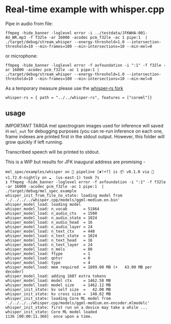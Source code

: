 # Real-time example with whisper.cpp

Pipe in audio from file:

```
ffmpeg -hide_banner -loglevel error -i ../testdata/JFKWHA-001-AU_WR.mp3 -f f32le -ar 16000 -acodec pcm_f32le -ac 1 pipe:1  | ./target/debug/stream_whisper --energy-threshold=1.0 --intersection-threshold=10 --min-frames=100 --min-intersections=10 --min-mel=0
```

or microphone:

```
ffmpeg -hide_banner -loglevel error -f avfoundation -i ":1" -f f32le -ar 16000 -acodec pcm_f32le -ac 1 pipe:1 | ./target/debug/stream_whisper --energy-threshold=1.0 --intersection-threshold=10 --min-frames=100 --min-intersections=10 --min-mel=0
```

As a temporary measure please use the [whisper-rs
fork](https://github.com/wavey-ai/whisper-rs)

```
whisper-rs = { path = "../../whisper-rs", features = ["coreml"]}
```

## usage

*IMPORTANT* TARGA mel spectrogram images used for inference will saved in
`mel_out` for debugging purposes (you can re-run inference on each one,
frame indexes are printed first in the stdout output. However, this folder
will grow quickly if left running.

Transcribed speech will be printed to stdout.

This is a WIP but results for JFK inaugural address are promising -

```
mel_spec/examples/whisper on  pipeline [✘!+?] is 📦 v0.1.0 via 🦀 v1.72.0-nightly on ☁️  (us-east-1) took 7s
❯ ffmpeg -hide_banner -loglevel error -f avfoundation -i ":1" -f f32le -ar 16000 -acodec pcm_f32le -ac 1 pipe:1  | ./target/debug/mel_spec_example
whisper_init_from_file_no_state: loading model from './../../../whisper.cpp/models/ggml-medium.en.bin'
whisper_model_load: loading model
whisper_model_load: n_vocab       = 51864
whisper_model_load: n_audio_ctx   = 1500
whisper_model_load: n_audio_state = 1024
whisper_model_load: n_audio_head  = 16
whisper_model_load: n_audio_layer = 24
whisper_model_load: n_text_ctx    = 448
whisper_model_load: n_text_state  = 1024
whisper_model_load: n_text_head   = 16
whisper_model_load: n_text_layer  = 24
whisper_model_load: n_mels        = 80
whisper_model_load: ftype         = 1
whisper_model_load: qntvr         = 0
whisper_model_load: type          = 4
whisper_model_load: mem required  = 1899.00 MB (+   43.00 MB per decoder)
whisper_model_load: adding 1607 extra tokens
whisper_model_load: model ctx     = 1462.58 MB
whisper_model_load: model size    = 1462.12 MB
whisper_init_state: kv self size  =   42.00 MB
whisper_init_state: kv cross size =  140.62 MB
whisper_init_state: loading Core ML model from './../../../whisper.cpp/models/ggml-medium.en-encoder.mlmodelc'
whisper_init_state: first run on a device may take a while ...
whisper_init_state: Core ML model loaded
1136 [00:00:11.360]  once upon a time.
```
